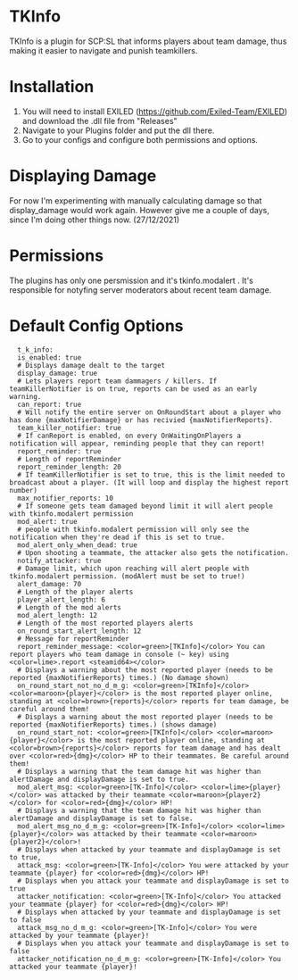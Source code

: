 # TKInfo
TKInfo is a plugin for SCP:SL that informs players about team damage, thus making it easier to navigate and punish teamkillers.

# Installation
1. You will need to install EXILED (https://github.com/Exiled-Team/EXILED) and download the .dll file from "Releases"
2. Navigate to your Plugins folder and put the dll there.
3. Go to your configs and configure both permissions and options.

# Displaying Damage
For now I'm experimenting with manually calculating damage so that display_damage would work again. However give me a couple of days, since I'm doing other things now. (27/12/2021)

# Permissions
The plugins has only one persmission and it's tkinfo.modalert . It's responsible for notyfing server moderators about recent team damage.

# Default Config Options
```
  t_k_info:
  is_enabled: true
  # Displays damage dealt to the target
  display_damage: true
  # Lets players report team dammagers / killers. If teamKillerNotifier is on true, reports can be used as an early warning.
  can_report: true
  # Will notify the entire server on OnRoundStart about a player who has done {maxNotifierDamage} or has recivied {maxNotifierReports}.
  team_killer_notifier: true
  # If canReport is enabled, on every OnWaitingOnPlayers a notification will appear, reminding people that they can report!
  report_reminder: true
  # Length of reportReminder
  report_reminder_length: 20
  # If teamKillerNotifier is set to true, this is the limit needed to broadcast about a player. (It will loop and display the highest report number)
  max_notifier_reports: 10
  # If someone gets team damaged beyond limit it will alert people with tkinfo.modalert permission
  mod_alert: true
  # people with tkinfo.modalert permission will only see the notification when they're dead if this is set to true.
  mod_alert_only_when_dead: true
  # Upon shooting a teammate, the attacker also gets the notification.
  notify_attacker: true
  # Damage limit, which upon reaching will alert people with tkinfo.modalert permission. (modAlert must be set to true!)
  alert_damage: 70
  # Length of the player alerts
  player_alert_length: 6
  # Length of the mod alerts
  mod_alert_length: 12
  # Length of the most reported players alerts
  on_round_start_alert_length: 12
  # Message for reportReminder
  report_reminder_message: <color=green>[TKInfo]</color> You can report players who team damage in console (~ key) using <color=lime>.report <steamid64></color>
  # Displays a warning about the most reported player (needs to be reported {maxNotifierReports} times.) (No damage shown)
  on_round_start_not_no_d_m_g: <color=green>[TKInfo]</color> <color=maroon>{player}</color> is the most reported player online, standing at <color=brown>{reports}</color> reports for team damage, be careful around them!
  # Displays a warning about the most reported player (needs to be reported {maxNotifierReports} times.) (shows damage)
  on_round_start_not: <color=green>[TKInfo]</color> <color=maroon>{player}</color> is the most reported player online, standing at <color=brown>{reports}</color> reports for team damage and has dealt over <color=red>{dmg}</color> HP to their teammates. Be careful around them!
  # Displays a warning that the team damage hit was higher than alertDamage and displayDamage is set to true.
  mod_alert_msg: <color=green>[TK-Info]</color> <color=lime>{player}</color> was attacked by their teammate <color=maroon>{player2}</color> for <color=red>{dmg}</color> HP!
  # Displays a warning that the team damage hit was higher than alertDamage and displayDamage is set to false.
  mod_alert_msg_no_d_m_g: <color=green>[TK-Info]</color> <color=lime>{player}</color> was attacked by their teammate <color=maroon>{player2}</color>!
  # Displays when attacked by your teammate and displayDamage is set to true,
  attack_msg: <color=green>[TK-Info]</color> You were attacked by your teammate {player} for <color=red>{dmg}</color> HP!
  # Displays when you attack your teammate and displayDamage is set to true
  attacker_notification: <color=green>[TK-Info]</color> You attacked your teammate {player} for <color=red>{dmg}</color> HP!
  # Displays when attacked by your teammate and displayDamage is set to false
  attack_msg_no_d_m_g: <color=green>[TK-Info]</color> You were attacked by your teammate {player}!
  # Displays when you attack your teammate and displayDamage is set to false
  attacker_notification_no_d_m_g: <color=green>[TK-Info]</color> You attacked your teammate {player}!
```

